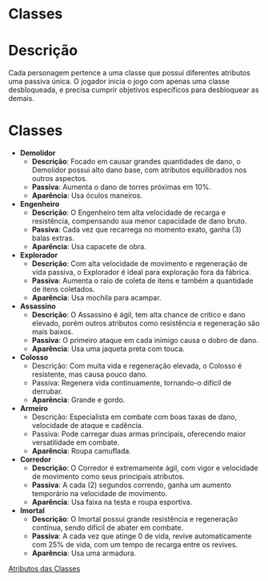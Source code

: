 # Classes

# Descrição

Cada personagem pertence a uma classe que possuí diferentes atributos uma passiva única. O jogador inicia o jogo com apenas uma classe desbloqueada, e precisa cumprir objetivos específicos para desbloquear as demais.

# Classes

- **Demolidor**
    - **Descrição**: Focado em causar grandes quantidades de dano, o Demolidor possui alto dano base, com atributos equilibrados nos outros aspectos.
    - **Passiva**: Aumenta o dano de torres próximas em 10%.
    - **Aparência**: Usa óculos maneiros.
- **Engenheiro**
    - **Descrição**: O Engenheiro tem alta velocidade de recarga e resistência, compensando sua menor capacidade de dano bruto.
    - **Passiva**: Cada vez que recarrega no momento exato, ganha (3) balas extras.
    - **Aparência**: Usa capacete de obra.
- **Explorador**
    - **Descrição**: Com alta velocidade de movimento e regeneração de vida passiva, o Explorador é ideal para exploração fora da fábrica.
    - **Passiva**: Aumenta o raio de coleta de itens e também a quantidade de itens coletados.
    - **Aparência**: Usa mochila para acampar.
- **Assassino**
    - **Descrição**: O Assassino é ágil, tem alta chance de crítico e dano elevado, porém outros atributos como resistência e regeneração são mais baixos.
    - **Passiva**: O primeiro ataque em cada inimigo causa o dobro de dano.
    - **Aparência**: Usa uma jaqueta preta com touca.
- **Colosso**
    - Descrição: Com muita vida e regeneração elevada, o Colosso é resistente, mas causa pouco dano.
    - Passiva: Regenera vida continuamente, tornando-o difícil de derrubar.
    - **Aparência**: Grande e gordo.
- **Armeiro**
    - Descrição: Especialista em combate com boas taxas de dano, velocidade de ataque e cadência.
    - Passiva: Pode carregar duas armas principais, oferecendo maior versatilidade em combate.
    - **Aparência**: Roupa camuflada.
- **Corredor**
    - **Descrição**: O Corredor é extremamente ágil, com vigor e velocidade de movimento como seus principais atributos.
    - **Passiva**: A cada (2) segundos correndo, ganha um aumento temporário na velocidade de movimento.
    - **Aparência**: Usa faixa na testa e roupa esportiva.
- **Imortal**
    - **Descrição**: O Imortal possui grande resistência e regeneração contínua, sendo difícil de abater em combate.
    - **Passiva**: A cada vez que atinge 0 de vida, revive automaticamente com 25% de vida, com um tempo de recarga entre os revives.
    - **Aparência**: Usa uma armadura.

[Atributos das Classes](Atributos%20das%20Classes%201078d3ef68dd806c928eea884e0f32d6.csv)